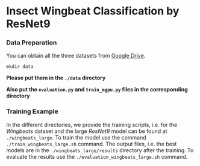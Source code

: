 # Insect Wingbeat Classification by ResNet9

### Data Preparation

You can obtain all the three datasets from [Google Drive](https://drive.google.com/drive/folders/1kt94eoQ4LKunu0DCHxmZfUbXmmrlpdK2?usp=sharing).

```
mkdir data
```
**Please put them in the `./data` directory**

**Also put the `evaluation.py` and `train_mgpu.py` files in the corresponding directory**

### Training Example
In the different directories, we provide the training scripts, i.e. for the *Wingbeats* dataset and the large *ResNet9* model can be found
at `./wingbeats_large`.
To train the model use the command `./train_wingbeats_large.sh` command.
The output files, i.e. the best models are in the `./wingbeats_large/results` directory after the training.
To evaluate the results use the `./evaluation_wingbeats_large.sh` command.

 
